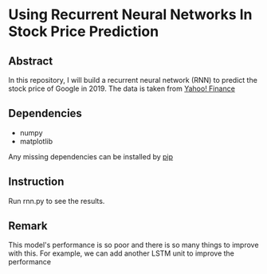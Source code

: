 # Using Recurrent Neural Networks In Stock Price Prediction
## Abstract
In this repository, I will build a recurrent neural network (RNN) to predict the stock price of Google in 2019. The data is taken from [Yahoo! Finance](https://finance.yahoo.com)

## Dependencies
* numpy
* matplotlib

Any missing dependencies can be installed by [pip](https://pypi.org/project/pip/)

## Instruction
Run rnn.py to see the results.

## Remark
This model's performance is so poor and there is so many things to improve with this. For example, we can add another LSTM unit to improve the performance
